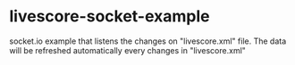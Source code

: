 # livescore-socket-example
socket.io example that listens the changes on "livescore.xml" file. The  data will be refreshed automatically every changes in "livescore.xml" 
